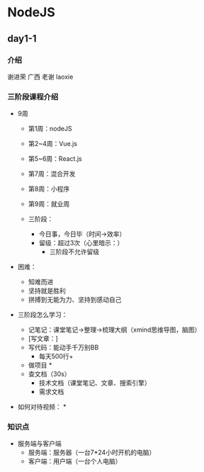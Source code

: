 # NodeJS

## day1-1

### 介绍
谢进荣      广西    老谢  laoxie

### 三阶段课程介绍
* 9周
    * 第1周：nodeJS
    * 第2~4周：Vue.js
    * 第5~6周：React.js
    * 第7周：混合开发
    * 第8周：小程序 
    * 第9周：就业周

    * 三阶段：
        * 今日事，今日毕（时间->效率）
        * 留级：超过3次（心里暗示：）
            * 三阶段不允许留级

* 困难：
    * 知难而进
    * 坚持就是胜利
    * 拼搏到无能为力、坚持到感动自己

* 三阶段怎么学习：
    * 记笔记：课堂笔记->整理->梳理大纲（xmind思维导图，脑图）
    * [写文章：]
    * 写代码：能动手千万别BB
        * 每天500行+
    * 做项目
        * 
    * 查文档（30s）
        * 技术文档（课堂笔记、文章、搜索引擎）
        * 需求文档

* 如何对待视频：
    * 

### 知识点

* 服务端与客户端
    * 服务端：服务器（一台7*24小时开机的电脑）
    * 客户端：用户端（一台个人电脑）